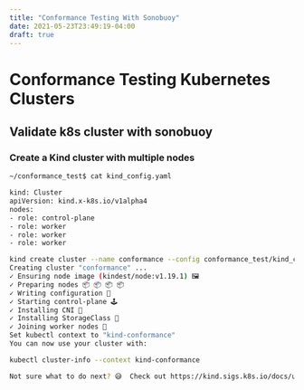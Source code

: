 ```yaml
---
title: "Conformance Testing With Sonobuoy"
date: 2021-05-23T23:49:19-04:00
draft: true
---
```


# Conformance Testing Kubernetes Clusters

## Validate k8s cluster with sonobuoy

### Create a Kind cluster with multiple nodes

```bash
~/conformance_test$ cat kind_config.yaml

kind: Cluster
apiVersion: kind.x-k8s.io/v1alpha4
nodes:
- role: control-plane
- role: worker
- role: worker
- role: worker
```


```bash
kind create cluster --name conformance --config conformance_test/kind_config.yaml
Creating cluster "conformance" ...
✓ Ensuring node image (kindest/node:v1.19.1) 🖼
✓ Preparing nodes 📦 📦 📦 📦
✓ Writing configuration 📜
✓ Starting control-plane 🕹️
✓ Installing CNI 🔌
✓ Installing StorageClass 💾
✓ Joining worker nodes 🚜
Set kubectl context to "kind-conformance"
You can now use your cluster with:

kubectl cluster-info --context kind-conformance

Not sure what to do next? 😅  Check out https://kind.sigs.k8s.io/docs/user/quick-start/
```

